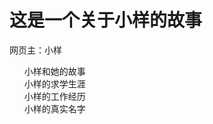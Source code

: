 <!DOCTYPE html>
<html lang="en">
<head>
    <meta charset="UTF-8">
    <meta http-equiv="X-UA-Compatible" content="IE=edge">
    <meta name="viewport" content="width=device-width, initial-scale=1.0">
    <title>小样的期末作业</title>
<style type="text/css">
li{list-style-type: none;}
a{text-decoration: none;}

</style>

</head>
<body>
    <h1>这是一个关于小样的故事</h1>
    <p>网页主：小样</p>
<ul>
    <li> <a href="#">小样和她的故事</a></li>
    <li> <a href="#">小样的求学生涯</a></li>
    <li> <a href="#">小样的工作经历</a></li>
    <li> <a href="#">小样的真实名字</a></li>
</ul>
</body>
</html>
